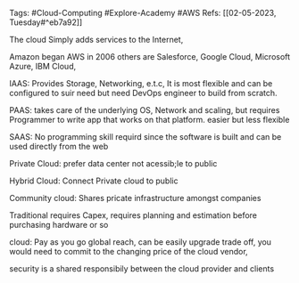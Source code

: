 Tags: #Cloud-Computing #Explore-Academy #AWS 
Refs: [[02-05-2023, Tuesday#^eb7a92]]

The cloud Simply adds services to the Internet, 

Amazon began AWS in 2006 others are Salesforce, Google Cloud, Microsoft Azure, IBM Cloud, 

IAAS: Provides Storage, Networking, e.t.c, It is most flexible and can be configured to suir need but need DevOps engineer to build from scratch.

PAAS: takes care of the underlying OS, Network and scaling, but requires Programmer to write app that works on that platform. easier but less flexible

SAAS: No programming skill requird since the software is built and can be used directly from the web

Private Cloud: prefer data center not acessib;le to public

Hybrid Cloud: Connect Private cloud to public

Community cloud: Shares pricate infrastructure amongst companies

Traditional
requires Capex, requires planning and estimation before purchasing hardware or so

cloud: Pay as you go global reach, can be easily upgrade
trade off, you would need to commit to the changing price of the cloud vendor,

security is a shared responsibily between the cloud provider and clients